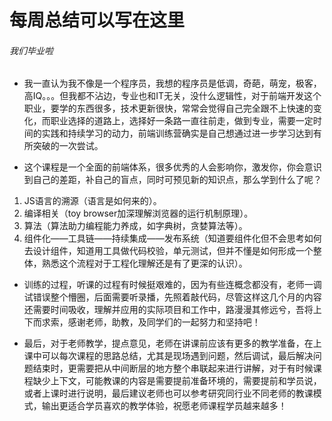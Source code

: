 # 每周总结可以写在这里
###### 我们毕业啦

- 我一直认为我不像是一个程序员，我想的程序员是低调，奇葩，萌宠，极客，高IQ。。。但我都不沾边，专业也和IT无关，没什么逻辑性，对于前端开发这个职业，要学的东西很多，技术更新很快，常常会觉得自己完全跟不上快速的变化，而职业选择的道路上，选择好一条路一直往前走，做到专业，需要一定时间的实践和持续学习的动力，前端训练营确实是自己想通过进一步学习达到有所突破的一次尝试。

- 这个课程是一个全面的前端体系，很多优秀的人会影响你，激发你，你会意识到自己的差距，补自己的盲点，同时可预见新的知识点，那么学到什么了呢？

1. JS语言的溯源（语言是如何来的）。
2. 编译相关（toy browser加深理解浏览器的运行机制原理）。
3. 算法（算法助力编程能力养成，如字典树，贪婪算法等）。
4. 组件化——工具链——持续集成——发布系统（知道要组件化但不会思考如何去设计组件，知道用工具做代码校验，单元测试，但并不懂是如何形成一个整体，熟悉这个流程对于工程化理解还是有了更深的认识）。

- 训练的过程，听课的过程有时候挺艰难的，因为有些连概念都没有，老师一调试错误整个懵圈，后面需要听录播，先照着敲代码，尽管这样这几个月的内容还需要时间吸收，理解并应用的实际项目和工作中，路漫漫其修远兮，吾将上下而求索，感谢老师，助教，及同学们的一起努力和坚持吧！

- 最后，对于老师教学，提点意见，老师在讲课前应该有更多的教学准备，在上课中可以每次课程的思路总结，尤其是现场遇到问题，然后调试，最后解决问题结束时，更需要把从中间断层的地方整个串联起来进行讲解，对于有时候课程缺少上下文，可能教课的内容是需要提前准备环境的，需要提前和学员说，或者上课时进行说明，最后建议老师也可以参考研究同行业不同老师的教课模式，输出更适合学员喜欢的教学体验，祝愿老师课程学员越来越多！